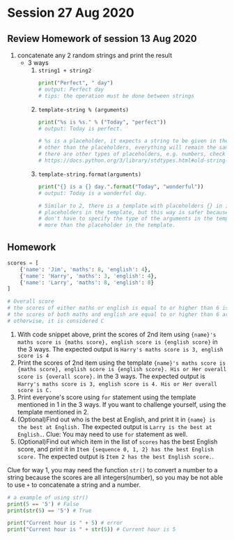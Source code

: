 # Session 27 Aug 2020

## Review Homework of session 13 Aug 2020
1. concatenate any 2 random strings and print the result
    * 3 ways
        1. `string1 + string2`
            ```python
            print("Perfect", " day")
            # output: Perfect day
            # tips: the operation must be done between strings
            ```
        2. `template-string % (arguments)`
            ```python
            print("%s is %s." % ("Today", "perfect"))
            # output: Today is perfect.

            # %s is a placeholder, it expects a string to be given in the arguments to replace itself.
            # other than the placeholders, everything will remain the same.
            # there are other types of placeholders, e.g. numbers, check more in the official doc via the link below
            # https://docs.python.org/3/library/stdtypes.html#old-string-formatting
            ```
        3. `template-string.format(arguments)`
            ```python
            print("{} is a {} day.".format("Today", "wonderful"))
            # output: Today is a wonderful day.

            # Similar to 2, there is a template with placeholders {} in it and arguments which will replace the
            # placeholders in the template, but this way is safer because it's not type sensitive, meaning you
            # don't have to specify the type of the arguments in the template and the number of arguments can be
            # more than the placeholder in the template.
            ```

## Homework
```python
scores = [
    {'name': 'Jim', 'maths': 8, 'english': 4},
    {'name': 'Harry', 'maths': 3, 'english': 4},
    {'name': 'Larry', 'maths': 8, 'english': 8}
]

# Overall score
# the scores of either maths or english is equal to or higher than 6 is considered B
# the scores of both maths and english are equal to or higher than 6 are considered A
# otherwise, it is considered C
```
1. With code snippet above, print the scores of 2nd item using
`{name}'s maths score is {maths score}, english score is {english score}` in the 3 ways.
The expected output is `Harry's maths score is 3, english score is 4`
2. Print the scores of 2nd item using the template
`{name}'s maths score is {maths score}, english score is {english score}. His or Her overall score is {overall score}.`
in the 3 ways.
The expected output is `Harry's maths score is 3, english score is 4. His or Her overall score is C.`
3. Print everyone's score using `for` statement using the template mentioned in 1 in the 3 ways.
If you want to challenge yourself, using the template mentioned in 2.
4. (Optional)Find out who is the best at English, and print it in `{name} is the best at English.`
The expected output is `Larry is the best at English.`. Clue: You may need to use `for` statement as well.
4. (Optional)Find out which item in the list of `scores` has the best English score, and print it in
`Item {sequence 0, 1, 2} has the best English score.`
The expected output is `Item 2 has the best English score.`.

Clue for way 1, you may need the function `str()` to convert a number to a string because the scores are all
integers(number), so you may be not able to use `+` to concatenate a string and a number.
```python
# a example of using str()
print(5 == '5') # False
print(str(5) == '5') # True

print("Current hour is " + 5) # error
print("Current hour is " + str(5)) # Current hour is 5
```